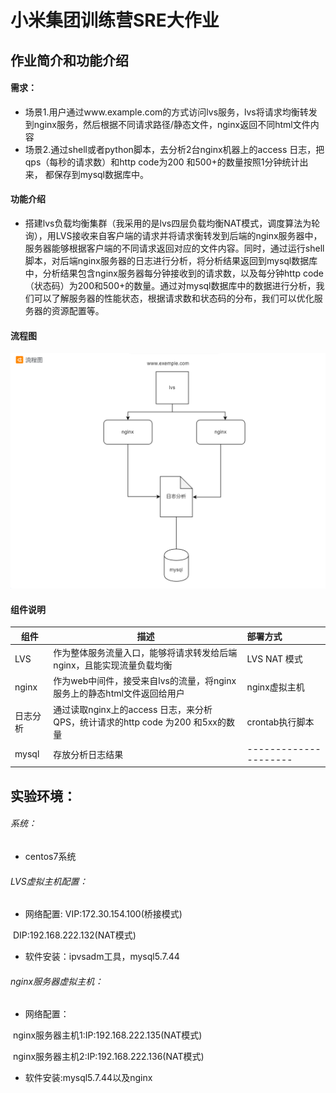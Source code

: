 # 小米集团训练营SRE大作业



## 作业简介和功能介绍

#### 需求：

* 场景1.用户通过www.example.com的方式访问lvs服务，lvs将请求均衡转发到nginx服务，然后根据不同请求路径/静态文件，nginx返回不同html文件内容
* 场景2.通过shell或者python脚本，去分析2台nginx机器上的access 日志，把qps（每秒的请求数）和http code为200 和500+的数量按照1分钟统计出来， 都保存到mysql数据库中。

#### 功能介绍

* 搭建lvs负载均衡集群（我采用的是lvs四层负载均衡NAT模式，调度算法为轮询），用LVS接收来自客户端的请求并将请求衡转发到后端的nginx服务器中，服务器能够根据客户端的不同请求返回对应的文件内容。同时，通过运行shell脚本，对后端nginx服务器的日志进行分析，将分析结果返回到mysql数据库中，分析结果包含nginx服务器每分钟接收到的请求数，以及每分钟http code（状态码）为200和500+的数量。通过对mysql数据库中的数据进行分析，我们可以了解服务器的性能状态，根据请求数和状态码的分布，我们可以优化服务器的资源配置等。

#### 流程图

![{DB5826C4-C2AD-480a-8883-D941ACF594B6}](photo.assets/{DB5826C4-C2AD-480a-8883-D941ACF594B6}-17187823867572.png)



#### 组件说明

| 组件     | 描述                                                         | 部署方式              |
| -------- | ------------------------------------------------------------ | :-------------------- |
| LVS      | 作为整体服务流量入口，能够将请求转发给后端nginx，且能实现流量负载均衡 | LVS NAT 模式          |
| nginx    | 作为web中间件，接受来自lvs的流量，将nginx服务上的静态html文件返回给用户 | nginx虚拟主机         |
| 日志分析 | 通过读取nginx上的access 日志，来分析QPS，统计请求的http code 为200 和5xx的数量 | crontab执行脚本       |
| mysql    | 存放分析日志结果                                             | --------------------- |





## 实验环境：

###### 系统：

* centos7系统

###### LVS虚拟主机配置：

* 网络配置: VIP:172.30.154.100(桥接模式)

​                        DIP:192.168.222.132(NAT模式)

* 软件安装：ipvsadm工具，mysql5.7.44

###### nginx服务器虚拟主机：

* 网络配置：

​       nginx服务器主机1:IP:192.168.222.135(NAT模式)

​       nginx服务器主机2:IP:192.168.222.136(NAT模式)

* 软件安装:mysql5.7.44以及nginx






